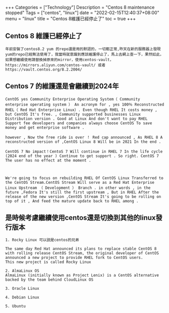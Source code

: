 +++
Categories = ["Technology"]
Description = "Centos 8 maintenance stopped"
Tags = ["centos", "linux"]
date = "2022-02-15T12:40:37+08:00"
menu = "linux"
title = "Centos 8維護已經停止了"
toc = true
+++


## Centos 8 維護已經停止了

    年前安裝了centos8.2 yum 的repo還是用的默認的，一切都正常,昨天在新的服務器上發現yum的repo已經無法使用了，我當時就意識到應該維護停止了，馬上去網上查一下，果然如此，如果想繼續使用請替換掉原來的mirror，使用centos-vault，https://mirrors.aliyun.com/centos-vault/ 或者 https://vault.centos.org/8.2.2004/

## Centos 7 的維護還是會繼續到2024年

    CentOS yes Community Enterprise Operating System（ Community enterprise operating system ） An acronym for , yes 100％ Reconstructed RHEL（ Red Hat Enterprise Linux）. Even though RHEL It costs money , but CentOS It's free. , Community supported businesses Linux Distribution version . Good at Linux And don't want to pay RHEL Support fee developers and companies always choose CentOS To save money and get enterprise software .

    however , Now the free ride is over ！ Red cap announced , As RHEL 8 A reconstructed version of ,CentOS Linux 8 Will be in 2021 In the end .

    CentOS 7 No impact！CentoS 7 Will continue in RHEL 7 In the life cycle (2024 end of the year ) Continue to get support . So right. CentOS 7 The user has no effect at the moment .

    
    
    We're going to focus on rebuilding RHEL Of CentOS Linux Transferred to the CentOS Stream.CentOS Stream Will serve as a Red Hat Enterprise Linux Upstream （ Development ） Branch . in other words , in the future ,Fedora It's still the first upstream , But in RHEL After the release of the new version ,CentOS Stream It's going to be rolling on top of it , And feed the mature update back to RHEL among .

## 是時候考慮繼續使用centos還是切換到其他的linux發行版本
    1. Rocky Linux 可以説是centos的兄弟

    The same day Red Hat announced its plans to replace stable CentOS 8 with rolling release CentOS Stream, the original developer of CentOS announced a new project to provide RHEL fork to CentOS users.
    This new project is called Rocky Linux

    2. AlmaLinux OS
    AlmaLinux (initially known as Project Lenix) is a CentOS alternative backed by the team behind CloudLinux OS

    3. Oracle Linux

    4. Debian Linux

    5. Ubuntu